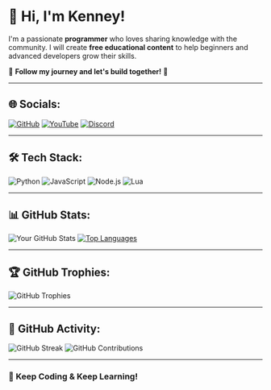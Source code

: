 # 👋 Hi, I'm Kenney!

I'm a passionate **programmer** who loves sharing knowledge with the community. I will create **free educational content** to help beginners and advanced developers grow their skills.  

📌 **Follow my journey and let's build together!** 🚀

---

## 🌐 Socials:
[![GitHub](https://img.shields.io/badge/GitHub-000?style=for-the-badge&logo=github)](https://github.com/ItsLawd)
[![YouTube](https://img.shields.io/badge/YouTube-FF0000?style=for-the-badge&logo=youtube)]([https://youtube.com/c/your-profile](https://www.youtube.com/@kenneysdevelopment))
[![Discord](https://img.shields.io/badge/Discord-5865F2?style=for-the-badge&logo=discord)](https://discord.com/invite/your-server-link)

---

## 🛠 Tech Stack:
![Python](https://img.shields.io/badge/Python-3776AB?style=for-the-badge&logo=python&logoColor=white)
![JavaScript](https://img.shields.io/badge/JavaScript-F7DF1E?style=for-the-badge&logo=javascript&logoColor=black)
![Node.js](https://img.shields.io/badge/Node.js-339933?style=for-the-badge&logo=node.js&logoColor=white)
![Lua](https://img.shields.io/badge/Lua-2C2D72?style=for-the-badge&logo=lua&logoColor=white)

---

## 📊 GitHub Stats:
![Your GitHub Stats](https://github-readme-stats.vercel.app/api?username=ItsLawd&show_icons=true&theme=dark)
[![Top Languages](https://github-readme-stats.vercel.app/api/top-langs/?username=ItsLawd)](https://github.com/anuraghazra/github-readme-stats)

---

## 🏆 GitHub Trophies:
![GitHub Trophies](https://github-profile-trophy.vercel.app/?username=ItsLawd&theme=darkhub)

---

## 📅 GitHub Activity:
![GitHub Streak](https://streak-stats.demolab.com?user=ItsLawd&theme=dark&hide_border=false)
![GitHub Contributions](https://github-readme-activity-graph.vercel.app/graph?username=ItsLawd&theme=react-dark)

---

### 🚀 Keep Coding & Keep Learning!
